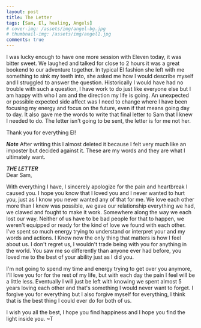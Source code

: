 ```yaml
---
layout: post
title: The Letter
tags: [Sam, El, healing, Angels]
# cover-img: /assets/img/angel-bg.jpg
# thumbnail-img: /assets/img/angel1.jpg
comments: true
---
```

I was lucky enough to have one more session with Eleven today, it was bitter sweet. We laughed and talked for close to 2 hours it was a great bookend to our adventure together. In typical El fashion she left with me something to sink my teeth into, she asked me how I would describe myself and I struggled to answer the question. Historically I would have had no trouble with such a question, I have work to do just like everyone else but I am happy with who I am and the direction my life is going. An unexpected or possible expected side affect was I need to change where I have been focusing my energy and focus on the future, even if that means going day to day. It also gave me the words to write that final letter to Sam that I knew I needed to do. The letter isn't going to be sent, the letter is for me not her.  

Thank you for everything El!

***Note***
After writing this I almost deleted it because I felt very much like an imposter but decided against it. These are my words and they are what I ultimately want.

***THE LETTER***  
Dear Sam,  

With everything I have, I sincerely apologize for the pain and heartbreak I caused you. I hope you know that I loved you and I never wanted to hurt you, just as I know you never wanted any of that for me. We love each other more than I knew was possible, we gave our relationship everything we had, we clawed and fought to make it work. Somewhere along the way we each lost our way. Neither of us have to be bad people for that to happen, we weren't equipped or ready for the kind of love we found with each other. I've spent so much energy trying to understand or interpret your and my words and actions. I Know now the only thing that matters is how I feel about us. I don't regret us, I wouldn't trade being with you for anything in the world. You saw me so differently than anyone ever had before, you loved me to the best of your ability just as I did you.  
  
I'm not going to spend my time and energy trying to get over you anymore, I'll love you for for the rest of my life, but with each day the pain I feel will be a little less. Eventually I will just be left with knowing we spent almost 5 years loving each other and that's something I would never want to forget. I forgive you for everything but I also forgive myself for everything, I think that is the best thing I could ever do for both of us.  

I wish you all the best, I hope you find happiness and I hope you find the light inside you.
~T
